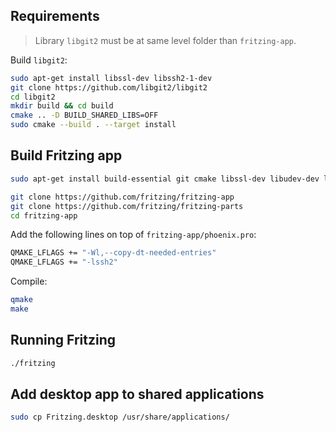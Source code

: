 

## Requirements

> Library `libgit2` must be at same level folder than `fritzing-app`.

Build `libgit2`:

```bash
sudo apt-get install libssl-dev libssh2-1-dev
git clone https://github.com/libgit2/libgit2
cd libgit2
mkdir build && cd build
cmake .. -D BUILD_SHARED_LIBS=OFF
sudo cmake --build . --target install
```

## Build Fritzing app

```bash
sudo apt-get install build-essential git cmake libssl-dev libudev-dev libqt5serialport5-dev libqt5svg5-dev
```

```bash
git clone https://github.com/fritzing/fritzing-app
git clone https://github.com/fritzing/fritzing-parts
cd fritzing-app
```

Add the following lines on top of `fritzing-app/phoenix.pro`:

```bash
QMAKE_LFLAGS += "-Wl,--copy-dt-needed-entries"
QMAKE_LFLAGS += "-lssh2"
```

Compile:

```bash
qmake
make
```

## Running Fritzing

```bash
./fritzing
```

## Add desktop app to shared applications

```bash
sudo cp Fritzing.desktop /usr/share/applications/
```

